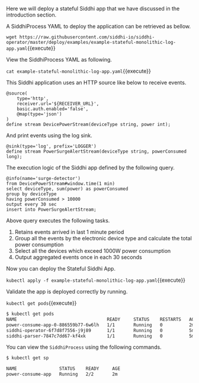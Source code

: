 Here we will deploy a stateful Siddhi app that we have discussed in the introduction section.

A SiddhiProcess YAML to deploy the application can be retrieved as bellow.

`wget https://raw.githubusercontent.com/siddhi-io/siddhi-operator/master/deploy/examples/example-stateful-monolithic-log-app.yaml`{{execute}}

View the SiddhiProcess YAML as following.

`cat example-stateful-monolithic-log-app.yaml`{{execute}}

This Siddhi application uses an HTTP source like below to receive events.

```programming
@source(
    type='http',
    receiver.url='${RECEIVER_URL}',
    basic.auth.enabled='false',
    @map(type='json')
)
define stream DevicePowerStream(deviceType string, power int);
```

And print events using the log sink.

```programming
@sink(type='log', prefix='LOGGER') 
define stream PowerSurgeAlertStream(deviceType string, powerConsumed long);
```

The execution logic of the Siddhi app defined by the following query.

```programming
@info(name='surge-detector')
from DevicePowerStream#window.time(1 min)
select deviceType, sum(power) as powerConsumed
group by deviceType
having powerConsumed > 10000
output every 30 sec
insert into PowerSurgeAlertStream;
```

Above query executes the following tasks.
1. Retains events arrived in last 1 minute period
1. Group all the events by the electronic device type and calculate the total power consumption
1. Select all the devices which exceed 1000W power consumption
1. Output aggregated events once in each 30 seconds

Now you can deploy the Stateful Siddhi App.

`kubectl apply -f example-stateful-monolithic-log-app.yaml`{{execute}}

Validate the app is deployed correctly by running.

`kubectl get pods`{{execute}}

```sh
$ kubectl get pods
NAME                                  READY     STATUS    RESTARTS   AGE
power-consume-app-0-886559b77-6w6lh   1/1       Running   0          2m
siddhi-operator-6f7d8f7556-j9j89      1/1       Running   0          5m
siddhi-parser-7847c7dd67-kf4xk        1/1       Running   0          5m
```

You can view the `SiddhiProcess` using the following commands.

```sh
$ kubectl get sp

NAME                STATUS    READY     AGE
power-consume-app   Running   2/2       2m
```

